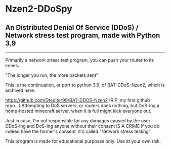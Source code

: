 # Nzen2-DDoSpy
An Distributed Denial Of Service (DDoS) / Network stress test program, made with Python 3.9
-------------------------------------------------------------------------------------------




























































-------------------------------------------------------------------------------------------


Primarily a network stress test program, you can push your router to its knees.

"The longer you run, the more packets sent"

This is the continuation, or port to python 3.9, of BAT-DDoS-Nzen2, which is archived here:

https://github.com/Gteditor99/BAT-DDOS-Nzen2
(RIP, my first github repo...)
Attempting to DoS servers, or routers does nothing, but DoS-ing a home-hosted minecraft server,
when it is full might kick everyone out. 







Just in case, I'm not responsible for any damages caused by the user.
DDoS-ing and DoS-ing anyone without their consent IS A CRIME
If you do indeed have the former's consent, it's called "Network stress testing"

This program is made for educational purposes only.
Use at your own risk.
